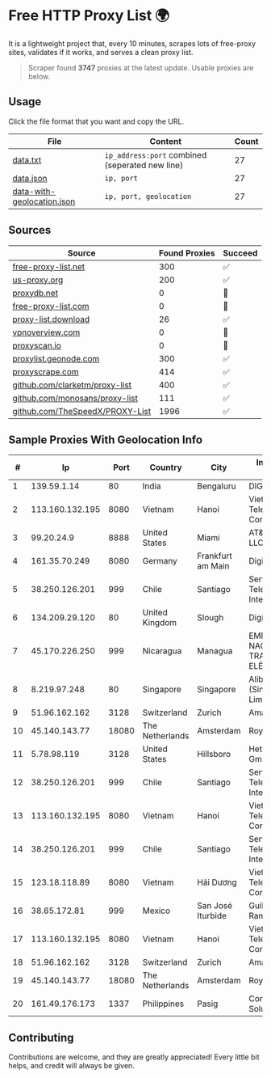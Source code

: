 
# Free HTTP Proxy List 🌍

It is a lightweight project that, every 10 minutes, scrapes lots of free-proxy sites, validates if it works, and serves a clean proxy list.


> Scraper found **3747** proxies at the latest update. Usable proxies are below.

## Usage

Click the file format that you want and copy the URL.


|File|Content|Count|
|----|-------|-----|
|[data.txt](https://raw.githubusercontent.com/themiralay/Proxy-List-World/master/data.txt)|`ip_address:port` combined (seperated new line)|27|
|[data.json](https://raw.githubusercontent.com/themiralay/Proxy-List-World/master/data.json)|`ip, port`|27|
|[data-with-geolocation.json](https://raw.githubusercontent.com/themiralay/Proxy-List-World/master/data-with-geolocation.json)|`ip, port, geolocation`|27|

## Sources

|Source|Found Proxies|Succeed|
|------|-------------|-------|
|[free-proxy-list.net](https://free-proxy-list.net)|300|✅|
|[us-proxy.org](https://www.us-proxy.org)|200|✅|
|[proxydb.net](http://proxydb.net)|0|🚫|
|[free-proxy-list.com](https://free-proxy-list.com/?page=&port=&type%5B%5D=http&type%5B%5D=https&up_time=0&search=Search)|0|🚫|
|[proxy-list.download](https://www.proxy-list.download/HTTP)|26|✅|
|[vpnoverview.com](https://vpnoverview.com/privacy/anonymous-browsing/free-proxy-servers)|0|🚫|
|[proxyscan.io](https://www.proxyscan.io)|0|🚫|
|[proxylist.geonode.com](https://proxylist.geonode.com/api/proxy-list?limit=300&page=1&sort_by=lastChecked&sort_type=desc&protocols=http,https)|300|✅|
|[proxyscrape.com](https://api.proxyscrape.com/v2/?request=displayproxies&protocol=http&timeout=10000&country=all&ssl=all&anonymity=all)|414|✅|
|[github.com/clarketm/proxy-list](https://raw.githubusercontent.com/clarketm/proxy-list/master/proxy-list-raw.txt)|400|✅|
|[github.com/monosans/proxy-list](https://raw.githubusercontent.com/monosans/proxy-list/main/proxies/http.txt)|111|✅|
|[github.com/TheSpeedX/PROXY-List](https://raw.githubusercontent.com/TheSpeedX/PROXY-List/master/http.txt)|1996|✅|


## Sample Proxies With Geolocation Info

|#|Ip|Port|Country|City|Internet Service Provider|
|-|--|----|-------|----|-------------------------|
|1|139.59.1.14|80|India|Bengaluru|DIGITALOCEAN|
|2|113.160.132.195|8080|Vietnam|Hanoi|VietNam Post and Telecom Corporation|
|3|99.20.24.9|8888|United States|Miami|AT&T Enterprises, LLC|
|4|161.35.70.249|8080|Germany|Frankfurt am Main|DigitalOcean, LLC|
|5|38.250.126.201|999|Chile|Santiago|Servicios De Telecomunicaciones Intercable Ltda.|
|6|134.209.29.120|80|United Kingdom|Slough|DigitalOcean, LLC|
|7|45.170.226.250|999|Nicaragua|Managua|EMPRESA NACIONAL DE TRANSMISIÓN ELÉCTRICA|
|8|8.219.97.248|80|Singapore|Singapore|Alibaba Cloud (Singapore) Private Limited|
|9|51.96.162.162|3128|Switzerland|Zurich|Amazon.com, Inc.|
|10|45.140.143.77|18080|The Netherlands|Amsterdam|RoyaleHosting BV|
|11|5.78.98.119|3128|United States|Hillsboro|Hetzner Online GmbH|
|12|38.250.126.201|999|Chile|Santiago|Servicios De Telecomunicaciones Intercable Ltda.|
|13|113.160.132.195|8080|Vietnam|Hanoi|VietNam Post and Telecom Corporation|
|14|38.250.126.201|999|Chile|Santiago|Servicios De Telecomunicaciones Intercable Ltda.|
|15|123.18.118.89|8080|Vietnam|Hải Dương|VietNam Post and Telecom Corporation|
|16|38.65.172.81|999|Mexico|San José Iturbide|Guillermo Robles Ramirez|
|17|113.160.132.195|8080|Vietnam|Hanoi|VietNam Post and Telecom Corporation|
|18|51.96.162.162|3128|Switzerland|Zurich|Amazon.com, Inc.|
|19|45.140.143.77|18080|The Netherlands|Amsterdam|RoyaleHosting BV|
|20|161.49.176.173|1337|Philippines|Pasig|Converge ICT Solution Inc|



## Contributing

Contributions are welcome, and they are greatly appreciated! Every
little bit helps, and credit will always be given.

